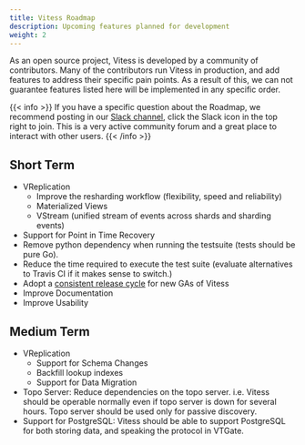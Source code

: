 ```yaml
---
title: Vitess Roadmap
description: Upcoming features planned for development
weight: 2
---
```


As an open source project, Vitess is developed by a community of contributors. Many of the contributors run Vitess in production, and add features to address their specific pain points. As a result of this, we can not guarantee features listed here will be implemented in any specific order.

{{< info >}}
If you have a specific question about the Roadmap, we recommend posting in our [Slack channel](https://vitess.slack.com), click the Slack icon in the top right to join. This is a very active community forum and a great place to interact with other users.
{{< /info >}}

## Short Term

- VReplication
  - Improve the resharding workflow (flexibility, speed and reliability)
  - Materialized Views
  - VStream (unified stream of events across shards and sharding events)
- Support for Point in Time Recovery
- Remove python dependency when running the testsuite (tests should be pure Go).
- Reduce the time required to execute the test suite (evaluate alternatives to Travis CI if it makes sense to switch.)
- Adopt a [consistent release cycle](https://github.com/vitessio/enhancements/blob/master/veps/vep-1.md) for new GAs of Vitess
- Improve Documentation
- Improve Usability

## Medium Term

- VReplication
  - Support for Schema Changes
  - Backfill lookup indexes
  - Support for Data Migration
- Topo Server: Reduce dependencies on the topo server. i.e. Vitess should be operable normally even if topo server is down for several hours. Topo server should be used only for passive discovery.
- Support for PostgreSQL: Vitess should be able to support PostgreSQL for both storing data, and speaking the protocol in VTGate.
